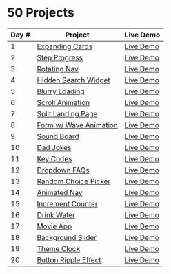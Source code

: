 # 50 Projects

<table>
<thead>
  <tr>
    <th>Day #</th>
    <th>Project</th>
    <th>Live Demo</th>
  </tr>
</thead>
<tbody>
  <tr>
    <td>1</td>
    <td><a href="https://github.com/Heracles404/50-days-proj/tree/main/day-1-expanding-cards" target="_blank" rel="noopener noreferrer">Expanding Cards</a></td>
    <td><a href="https://heracles404.github.io/50-days-proj/day-1-expanding-cards" target="_blank" rel="noopener noreferrer">Live Demo</a></td>
  </tr>
  <tr>
    <td>2</td>
    <td><a href="https://github.com/Heracles404/50-days-proj/tree/main/day-2-steps-stages" target="_blank" rel="noopener noreferrer">Step Progress</a></td>
    <td><a href="https://heracles404.github.io/50-days-proj/day-2-steps-stages" target="_blank" rel="noopener noreferrer">Live Demo</a></td>
  </tr>
  <tr>
    <td>3</td>
    <td><a href="https://github.com/Heracles404/50-days-proj/tree/main/day-3-rotating-nav" target="_blank" rel="noopener noreferrer">Rotating Nav</a></td>
    <td><a href="https://heracles404.github.io/50-days-proj/day-3-rotating-nav" target="_blank" rel="noopener noreferrer">Live Demo</a></td>
  </tr>
  <tr>
    <td>4</td>
    <td><a href="https://github.com/Heracles404/50-days-proj/tree/main/day-4-hidden-search-widget" target="_blank" rel="noopener noreferrer">Hidden Search Widget</a></td>
    <td><a href="https://heracles404.github.io/50-days-proj/day-4-hidden-search-widget" target="_blank" rel="noopener noreferrer">Live Demo</a></td>
  </tr>
  <tr>
    <td>5</td>
    <td><a href="https://github.com/Heracles404/50-days-proj/tree/main/day-5-blurry-loading" target="_blank" rel="noopener noreferrer">Blurry Loading</a></td>
    <td><a href="https://heracles404.github.io/50-days-proj/day-5-blurry-loading" target="_blank" rel="noopener noreferrer">Live Demo</a></td>
  </tr>
  <tr>
    <td>6</td>
    <td><a href="https://github.com/Heracles404/50-days-proj/tree/main/day-6-scroll-animation" target="_blank" rel="noopener noreferrer">Scroll Animation</a></td>
    <td><a href="https://heracles404.github.io/50-days-proj/day-6-scroll-animation" target="_blank" rel="noopener noreferrer">Live Demo</a></td>
  </tr>
  <tr>
    <td>7</td>
    <td><a href="https://github.com/Heracles404/50-days-proj/tree/main/day-7-split-landing-page" target="_blank" rel="noopener noreferrer">Split Landing Page</a></td>
    <td><a href="https://heracles404.github.io/50-days-proj/day-7-split-landing-page" target="_blank" rel="noopener noreferrer">Live Demo</a></td>
  </tr>
  <tr>
    <td>8</td>
    <td><a href="https://github.com/Heracles404/50-days-proj/tree/main/day-8-form-wave-animation" target="_blank" rel="noopener noreferrer">Form w/ Wave Animation</a></td>
    <td><a href="https://heracles404.github.io/50-days-proj/day-8-form-wave-animation" target="_blank" rel="noopener noreferrer">Live Demo</a></td>
  </tr>
  <tr>
    <td>9</td>
    <td><a href="https://github.com/Heracles404/50-days-proj/tree/main/day-9-sound-board" target="_blank" rel="noopener noreferrer">Sound Board</a></td>
    <td><a href="https://heracles404.github.io/50-days-proj/day-9-sound-board" target="_blank" rel="noopener noreferrer">Live Demo</a></td>
  </tr>
  <tr>
    <td>10</td>
    <td><a href="https://github.com/Heracles404/50-days-proj/tree/main/day-10-dad-jokes" target="_blank" rel="noopener noreferrer">Dad Jokes</a></td>
    <td><a href="https://heracles404.github.io/50-days-proj/day-10-dad-jokes" target="_blank" rel="noopener noreferrer">Live Demo</a></td>
  </tr>
  <tr>
    <td>11</td>
    <td><a href="https://github.com/Heracles404/50-days-proj/tree/main/day-11-key-codes" target="_blank" rel="noopener noreferrer">Key Codes</a></td>
    <td><a href="https://heracles404.github.io/50-days-proj/day-11-key-codes" target="_blank" rel="noopener noreferrer">Live Demo</a></td>
  </tr>
  <tr>
    <td>12</td>
    <td><a href="https://github.com/Heracles404/50-days-proj/tree/main/day-12-FAQs" target="_blank" rel="noopener noreferrer">Dropdown FAQs</a></td>
    <td><a href="https://heracles404.github.io/50-days-proj/day-12-FAQs" target="_blank" rel="noopener noreferrer">Live Demo</a></td>
  </tr>
  <tr>
    <td>13</td>
    <td><a href="https://github.com/Heracles404/50-days-proj/tree/main/day-13-random-choice-picker" target="_blank" rel="noopener noreferrer">Random Choice Picker</a></td>
    <td><a href="https://heracles404.github.io/50-days-proj/day-13-random-choice-picker" target="_blank" rel="noopener noreferrer">Live Demo</a></td>
  </tr>
  <tr>
    <td>14</td>
    <td><a href="https://github.com/Heracles404/50-days-proj/tree/main/day-14-animated-nav" target="_blank" rel="noopener noreferrer">Animated Nav</a></td>
    <td><a href="https://heracles404.github.io/50-days-proj/day-14-animated-nav" target="_blank" rel="noopener noreferrer">Live Demo</a></td>
  </tr>
  <tr>
    <td>15</td>
    <td><a href="https://github.com/Heracles404/50-days-proj/tree/main/day-15-increment-counter" target="_blank" rel="noopener noreferrer">Increment Counter</a></td>
    <td><a href="https://heracles404.github.io/50-days-proj/day-15-increment-counter" target="_blank" rel="noopener noreferrer">Live Demo</a></td>
  </tr>
  <tr>
    <td>16</td>
    <td><a href="https://github.com/Heracles404/50-days-proj/tree/main/day-16-drink-water" target="_blank" rel="noopener noreferrer">Drink Water</a></td>
    <td><a href="https://heracles404.github.io/50-days-proj/day-16-drink-water" target="_blank" rel="noopener noreferrer">Live Demo</a></td>
  </tr>
  <tr>
    <td>17</td>
    <td><a href="https://github.com/Heracles404/50-days-proj/tree/main/day-17-movie-app" target="_blank" rel="noopener noreferrer">Movie App</a></td>
    <td><a href="https://heracles404.github.io/50-days-proj/day-17-movie-app" target="_blank" rel="noopener noreferrer">Live Demo</a></td>
  </tr>
  <tr>
    <td>18</td>
    <td><a href="https://github.com/Heracles404/50-days-proj/tree/main/day-18-background-slider" target="_blank" rel="noopener noreferrer">Background Slider</a></td>
    <td><a href="https://heracles404.github.io/50-days-proj/day-18-background-slider" target="_blank" rel="noopener noreferrer">Live Demo</a></td>
  </tr>
 <tr>
    <td>19</td>
    <td><a href="https://github.com/Heracles404/50-days-proj/tree/main/day-19-theme-clock" target="_blank" rel="noopener noreferrer">Theme Clock</a></td>
    <td><a href="https://heracles404.github.io/50-days-proj/day-19-theme-clock" target="_blank" rel="noopener noreferrer">Live Demo</a></td>
  </tr>
 <tr>
    <td>20</td>
    <td><a href="https://github.com/Heracles404/50-days-proj/tree/main/day-20-btn-ripple" target="_blank" rel="noopener noreferrer">Button Ripple Effect</a></td>
    <td><a href="https://heracles404.github.io/50-days-proj/day-20-btn-ripple" target="_blank" rel="noopener noreferrer">Live Demo</a></td>
  </tr>
</tbody>
</table>

